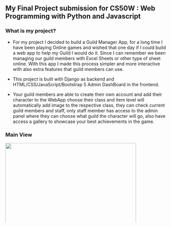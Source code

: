## My Final Project submission for CS50W : Web Programming with Python and Javascript 

 
 

### What is my project? 

 
 

- For my project I decided to build a Guild Manager App, for a long time I have been playing Online games and wished that one day if I could build a web app to help my Guild I would do it. Since I can remember we been managing our guild members with Excel Sheets or other type of sheet online. With this app I made this process simpler and more interactive with also extra features that guild members can use. 

 
 

- This project is built with Django as backend and HTML/CSS/JavaScript/Bootstrap 5 Admin DashBoard in the frontend. 

 
 

- Your guild members are able to create their own account and add their character to the WebApp choose their class and item level will automatically add image to the respective class, they can check current guild members and staff, only staff member has access to the admin panel where they can choose what guild the character will go, also have access a gallery to showcase your best achievements in the game. 

 
 

### Main View 

<img src="https://i.imgur.com/5ZOXvvK.png" width="90%"></img>  

 
 

### Guild Members 

<img src="https://i.imgur.com/yEKSD9O.png" width="90%"></img>  

 
 

### Gallery 

<img src="https://i.imgur.com/jBQ1xRh.png" width="90%"></img> 

 
 

### Add Character 

<img src="https://i.imgur.com/p88cVnl.png" width="90%"></img>  

 
 

### Admin Panel 

<img src="https://i.imgur.com/8s4eVag.png" width="90%"></img>  

 
 

### Installation: 

 
 

- Run first requirements.txt by typing in the terminal: `pip install -r requirements.txt` 

- Make migrations by doing: python manage.py makemigrations and apply them with: `python manage.py migrate` 

- Create a superuser by typing: `python manage.py createsuperuser` 

- Now what's left is run the server: `python manage.py runserver` 

- Go to your localhost to enter the website 

 
 

### What contains in the app and what is it for? 

 
 

- Main folder: 

  - `static/images` - This is where all images from the gallery are uploaded to. 

  - `guildmanager` - Where the base settings, like media root and static root, apps are. 

  - `manage.py` - To initialize the app. 

 
 

 - Guildboard - Where everything done in the app is. 

    - `static/guildboard/assets/img` - Where the image for each class character is when we choose what class we add and Logo. 

    - `css/styles.css` - Bootstrap css. 

    - `js/datatables.js` - Script to run the datatable that shows the guild members, runs in guild.html. 

    - `js/imagepreview.js` - Previews the image when adding new image to gallery, runs in gallery.html. 

    - `scripts.js` - Sidebar toggle, runs in all app 

 
 

    - `templates/guildboard`: 

        - `addcharacter.html` - Page to add a character. 

        - `addimage.html` - Page to add an image to the gallery. 

        - `gallery.html` - Shows all images that are upload in the app. 

        - `guild.html` - Show the table with all guild members. 

        - `index.html` - Main page that shows your characters. 

        - `layout.html` - Layout of the web app. 

        - `login.html` - Login page. 

        - `register.html` - Register page. 

        - `updatechar.html` - Page to update the character info. 

        - `viewimage.html` - Shows image clicked by user in bigger view. 

 
 

    - `admin.py` - Shows the models in the admin panel. 

    - `forms.py` - Contains the forms used to Update character and create a user. 

    - `models.py` - All models used in the app, 

        - Class model - Stores all classes of the current game. 

        - Guild model - All guild names. 

        - Character model - Stores all information about character. 

        - Image model - All information about the images that are uploaded in the webapp. 

    - `urls.py` - All the routes/urls used. 

    - `views.py` - All the views code and backend logic. 

 
 

 Project video showcase:  https://www.youtube.com/watch?v=-yMlnCYPhXg

 
